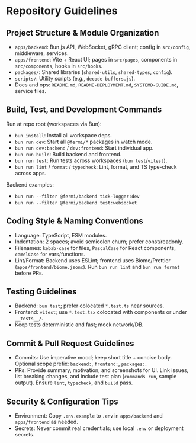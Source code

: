 # Repository Guidelines

## Project Structure & Module Organization
- `apps/backend`: Bun.js API, WebSocket, gRPC client; config in `src/config`, middleware, services.
- `apps/frontend`: Vite + React UI; pages in `src/pages`, components in `src/components`, hooks in `src/hooks`.
- `packages/`: Shared libraries (`shared-utils`, `shared-types`, `config`).
- `scripts/`: Utility scripts (e.g., `decode-buffers.js`).
- Docs and ops: `README.md`, `README-DEPLOYMENT.md`, `SYSTEMD-GUIDE.md`, service files.

## Build, Test, and Development Commands
Run at repo root (workspaces via Bun):
- `bun install`: Install all workspace deps.
- `bun run dev`: Start all `@fermi/*` packages in watch mode.
- `bun run dev:backend` / `dev:frontend`: Start individual app.
- `bun run build`: Build backend and frontend.
- `bun run test`: Run tests across workspaces (`bun test`/`vitest`).
- `bun run lint` / `format` / `typecheck`: Lint, format, and TS type-check across apps.

Backend examples:
- `bun run --filter @fermi/backend tick-logger:dev`
- `bun run --filter @fermi/backend test:websocket`

## Coding Style & Naming Conventions
- Language: TypeScript, ESM modules.
- Indentation: 2 spaces; avoid semicolon churn; prefer const/readonly.
- Filenames: `kebab-case` for files, `PascalCase` for React components, `camelCase` for vars/functions.
- Lint/Format: Backend uses ESLint; frontend uses Biome/Prettier (`apps/frontend/biome.jsonc`). Run `bun run lint` and `bun run format` before PRs.

## Testing Guidelines
- Backend: `bun test`; prefer colocated `*.test.ts` near sources.
- Frontend: `vitest`; use `*.test.tsx` colocated with components or under `__tests__/`.
- Keep tests deterministic and fast; mock network/DB.

## Commit & Pull Request Guidelines
- Commits: Use imperative mood; keep short title + concise body. Optional scope prefix: `backend:`, `frontend:`, `packages:`.
- PRs: Provide summary, motivation, and screenshots for UI. Link issues, list breaking changes, and include test plan (`commands run`, sample output). Ensure `lint`, `typecheck`, and `build` pass.

## Security & Configuration Tips
- Environment: Copy `.env.example` to `.env` in `apps/backend` and `apps/frontend` as needed.
- Secrets: Never commit real credentials; use local `.env` or deployment secrets.
